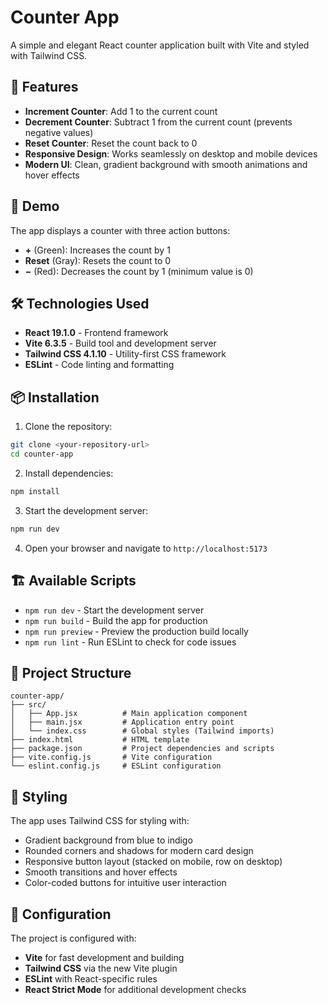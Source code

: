 # Counter App

A simple and elegant React counter application built with Vite and styled with Tailwind CSS.

## 🌟 Features

- **Increment Counter**: Add 1 to the current count
- **Decrement Counter**: Subtract 1 from the current count (prevents negative values)
- **Reset Counter**: Reset the count back to 0
- **Responsive Design**: Works seamlessly on desktop and mobile devices
- **Modern UI**: Clean, gradient background with smooth animations and hover effects

## 🚀 Demo

The app displays a counter with three action buttons:
- **+** (Green): Increases the count by 1
- **Reset** (Gray): Resets the count to 0
- **−** (Red): Decreases the count by 1 (minimum value is 0)

## 🛠️ Technologies Used

- **React 19.1.0** - Frontend framework
- **Vite 6.3.5** - Build tool and development server
- **Tailwind CSS 4.1.10** - Utility-first CSS framework
- **ESLint** - Code linting and formatting

## 📦 Installation

1. Clone the repository:
```bash
git clone <your-repository-url>
cd counter-app
```

2. Install dependencies:
```bash
npm install
```

3. Start the development server:
```bash
npm run dev
```

4. Open your browser and navigate to `http://localhost:5173`

## 🏗️ Available Scripts

- `npm run dev` - Start the development server
- `npm run build` - Build the app for production
- `npm run preview` - Preview the production build locally
- `npm run lint` - Run ESLint to check for code issues

## 📁 Project Structure

```
counter-app/
├── src/
│   ├── App.jsx          # Main application component
│   ├── main.jsx         # Application entry point
│   └── index.css        # Global styles (Tailwind imports)
├── index.html           # HTML template
├── package.json         # Project dependencies and scripts
├── vite.config.js       # Vite configuration
└── eslint.config.js     # ESLint configuration
```

## 🎨 Styling

The app uses Tailwind CSS for styling with:
- Gradient background from blue to indigo
- Rounded corners and shadows for modern card design
- Responsive button layout (stacked on mobile, row on desktop)
- Smooth transitions and hover effects
- Color-coded buttons for intuitive user interaction

## 🔧 Configuration

The project is configured with:
- **Vite** for fast development and building
- **Tailwind CSS** via the new Vite plugin
- **ESLint** with React-specific rules
- **React Strict Mode** for additional development checks
